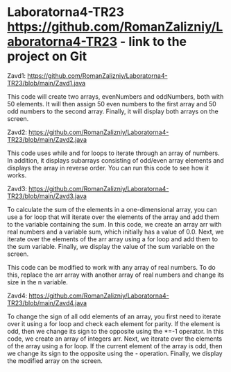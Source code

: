 # Laboratorna4-TR23 https://github.com/RomanZalizniy/Laboratorna4-TR23 - link to the project on Git

Zavd1: https://github.com/RomanZalizniy/Laboratorna4-TR23/blob/main/Zavd1.java 

This code will create two arrays, evenNumbers and oddNumbers, both with 50 elements. It will then assign 50 even numbers to the first array and 50 odd numbers to the second array. Finally, it will display both arrays on the screen.


Zavd2: https://github.com/RomanZalizniy/Laboratorna4-TR23/blob/main/Zavd2.java

This code uses while and for loops to iterate through an array of numbers. In addition, it displays subarrays consisting of odd/even array elements and displays the array in reverse order. You can run this code to see how it works.


Zavd3: https://github.com/RomanZalizniy/Laboratorna4-TR23/blob/main/Zavd3.java

To calculate the sum of the elements in a one-dimensional array, you can use a for loop that will iterate over the elements of the array and add them to the variable containing the sum.
In this code, we create an array arr with real numbers and a variable sum, which initially has a value of 0.0. Next, we iterate over the elements of the arr array using a for loop and add them to the sum variable. Finally, we display the value of the sum variable on the screen.

This code can be modified to work with any array of real numbers. To do this, replace the arr array with another array of real numbers and change its size in the n variable.


Zavd4: https://github.com/RomanZalizniy/Laboratorna4-TR23/blob/main/Zavd4.java

To change the sign of all odd elements of an array, you first need to iterate over it using a for loop and check each element for parity. If the element is odd, then we change its sign to the opposite using the *=-1 operator.
In this code, we create an array of integers arr. Next, we iterate over the elements of the array using a for loop. If the current element of the array is odd, then we change its sign to the opposite using the - operation. Finally, we display the modified array on the screen.

